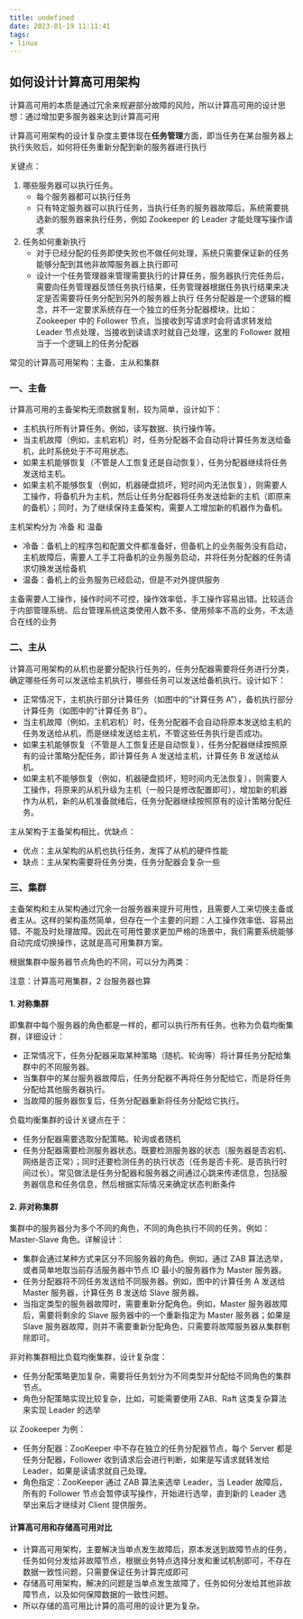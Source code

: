 ```yaml
---
title: undefined
date: 2023-01-19 11:11:41
tags:
- linux
---
```


## 如何设计计算高可用架构

计算高可用的本质是通过冗余来规避部分故障的风险，所以计算高可用的设计思想：通过增加更多服务器来达到计算高可用

计算高可用架构的设计复杂度主要体现在**任务管理**方面，即当任务在某台服务器上执行失败后，如何将任务重新分配到新的服务器进行执行

关键点：

1. 哪些服务器可以执行任务。
    - 每个服务器都可以执行任务
    - 只有特定服务器可以执行任务，当执行任务的服务器故障后，系统需要挑选新的服务器来执行任务，例如 Zookeeper 的 Leader 才能处理写操作请求
2. 任务如何重新执行
    - 对于已经分配的任务即使失败也不做任何处理，系统只需要保证新的任务能够分配到其他非故障服务器上执行即可
    - 设计一个任务管理器来管理需要执行的计算任务，服务器执行完任务后，需要向任务管理器反馈任务执行结果，任务管理器根据任务执行结果来决定是否需要将任务分配到另外的服务器上执行
        任务分配器是一个逻辑的概念，并不一定要求系统存在一个独立的任务分配器模块，比如：Zookeeper 中的 Follower 节点，当接收到写请求时会将请求转发给 Leader 节点处理，当接收到读请求时就自己处理，这里的 Follower 就相当于一个逻辑上的任务分配器

常见的计算高可用架构：主备、主从和集群

### 一、主备

计算高可用的主备架构无须数据复制，较为简单，设计如下：

- 主机执行所有计算任务。例如，读写数据、执行操作等。
- 当主机故障（例如，主机宕机）时，任务分配器不会自动将计算任务发送给备机，此时系统处于不可用状态。
- 如果主机能够恢复（不管是人工恢复还是自动恢复），任务分配器继续将任务发送给主机。
- 如果主机不能够恢复（例如，机器硬盘损坏，短时间内无法恢复），则需要人工操作，将备机升为主机，然后让任务分配器将任务发送给新的主机（即原来的备机）；同时，为了继续保持主备架构，需要人工增加新的机器作为备机。

主机架构分为 冷备 和 温备

- 冷备：备机上的程序包和配置文件都准备好，但备机上的业务服务没有启动，主机故障后，需要人工手工将备机的业务服务启动，并将任务分配器的任务请求切换发送给备机
- 温备：备机上的业务服务已经启动，但是不对外提供服务

主备需要人工操作，操作时间不可控，操作效率低，手工操作容易出错。比较适合于内部管理系统、后台管理系统这类使用人数不多、使用频率不高的业务，不太适合在线的业务

### 二、主从

计算高可用架构的从机也是要分配执行任务的，任务分配器需要将任务进行分类，确定哪些任务可以发送给主机执行，哪些任务可以发送给备机执行。设计如下：

- 正常情况下，主机执行部分计算任务（如图中的“计算任务 A”），备机执行部分计算任务（如图中的“计算任务 B”）。
- 当主机故障（例如，主机宕机）时，任务分配器不会自动将原本发送给主机的任务发送给从机，而是继续发送给主机，不管这些任务执行是否成功。
- 如果主机能够恢复（不管是人工恢复还是自动恢复），任务分配器继续按照原有的设计策略分配任务，即计算任务 A 发送给主机，计算任务 B 发送给从机。
- 如果主机不能够恢复（例如，机器硬盘损坏，短时间内无法恢复），则需要人工操作，将原来的从机升级为主机（一般只是修改配置即可），增加新的机器作为从机，新的从机准备就绪后，任务分配器继续按照原有的设计策略分配任务。

主从架构于主备架构相比，优缺点：

- 优点：主从架构的从机也执行任务，发挥了从机的硬件性能
- 缺点：主从架构需要将任务分类，任务分配器会复杂一些

### 三、集群

主备架构和主从架构通过冗余一台服务器来提升可用性，且需要人工来切换主备或者主从。这样的架构虽然简单，但存在一个主要的问题：人工操作效率低、容易出错、不能及时处理故障。因此在可用性要求更加严格的场景中，我们需要系统能够自动完成切换操作，这就是高可用集群方案。

根据集群中服务器节点角色的不同，可以分为两类：

注意：计算高可用集群，2 台服务器也算

#### 1. 对称集群

即集群中每个服务器的角色都是一样的，都可以执行所有任务。也称为负载均衡集群，详细设计：

- 正常情况下，任务分配器采取某种策略（随机、轮询等）将计算任务分配给集群中的不同服务器。
- 当集群中的某台服务器故障后，任务分配器不再将任务分配给它，而是将任务分配给其他服务器执行。
- 当故障的服务器恢复后，任务分配器重新将任务分配给它执行。

负载均衡集群的设计关键点在于：

- 任务分配器需要选取分配策略。轮询或者随机
- 任务分配器需要检测服务器状态。既要检测服务器的状态（服务器是否宕机、网络是否正常）；同时还要检测任务的执行状态（任务是否卡死、是否执行时间过长）。常见做法是任务分配器和服务器之间通过心跳来传递信息，包括服务器信息和任务信息，然后根据实际情况来确定状态判断条件

#### 2. 非对称集群

集群中的服务器分为多个不同的角色，不同的角色执行不同的任务。例如：Master-Slave 角色。详解设计：

- 集群会通过某种方式来区分不同服务器的角色。例如，通过 ZAB 算法选举，或者简单地取当前存活服务器中节点 ID 最小的服务器作为 Master 服务器。
- 任务分配器将不同任务发送给不同服务器。例如，图中的计算任务 A 发送给 Master 服务器，计算任务 B 发送给 Slave 服务器。
- 当指定类型的服务器故障时，需要重新分配角色。例如，Master 服务器故障后，需要将剩余的 Slave 服务器中的一个重新指定为 Master 服务器；如果是 Slave 服务器故障，则并不需要重新分配角色，只需要将故障服务器从集群剔除即可。

非对称集群相比负载均衡集群，设计复杂度：

- 任务分配策略更加复杂，需要将任务划分为不同类型并分配给不同角色的集群节点。
- 角色分配策略实现比较复杂，比如，可能需要使用 ZAB、Raft 这类复杂算法来实现 Leader 的选举

以 Zookeeper 为例：

- 任务分配器：ZooKeeper 中不存在独立的任务分配器节点，每个 Server 都是任务分配器，Follower 收到请求后会进行判断，如果是写请求就转发给 Leader，如果是读请求就自己处理。
- 角色指定：ZooKeeper 通过 ZAB 算法来选举 Leader，当 Leader 故障后，所有的 Follower 节点会暂停读写操作，开始进行选举，直到新的 Leader 选举出来后才继续对 Client 提供服务。

#### 计算高可用和存储高可用对比

- 计算高可用架构，主要解决当单点发生故障后，原本发送到故障节点的任务，任务如何分发给非故障节点，根据业务特点选择分发和重试机制即可，不存在数据一致性问题，只需要保证任务计算完成即可 
- 存储高可用架构，解决的问题是当单点发生故障了，任务如何分发给其他非故障节点，以及如何保障数据的一致性问题。
-  所以存储的高可用比计算的高可用的设计更为复杂。















